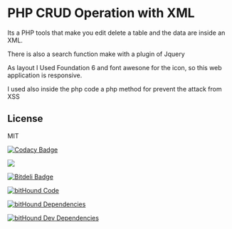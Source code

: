 # PHP CRUD Operation with XML

Its a PHP tools that make you edit delete a table and the data are inside an XML.

There is also a search function make with a plugin of Jquery

As layout I Used Foundation 6 and font awesone for the icon, so this web application is responsive.

I used also inside the php code a php method for prevent the attack from XSS

## License
MIT

[![Codacy Badge](https://api.codacy.com/project/badge/grade/c8d8743a389e4c8c909f80cc6d478f9d)](https://www.codacy.com/app/francesco-malagrino/SkybetTech)

<a href="https://codeclimate.com/github/Vegetam/SkybetTech"><img src="https://codeclimate.com/github/Vegetam/SkybetTech/badges/gpa.svg" /></a>

[![Bitdeli Badge](https://d2weczhvl823v0.cloudfront.net/Vegetam/skybettech/trend.png)](https://bitdeli.com/free "Bitdeli Badge")

[![bitHound Code](https://www.bithound.io/github/Vegetam/PHPCRUDOperationsWithXml/badges/code.svg)](https://www.bithound.io/github/Vegetam/PHPCRUDOperationsWithXml)

[![bitHound Dependencies](https://www.bithound.io/github/Vegetam/PHPCRUDOperationsWithXml/badges/dependencies.svg)](https://www.bithound.io/github/Vegetam/PHPCRUDOperationsWithXml/master/dependencies/npm)

[![bitHound Dev Dependencies](https://www.bithound.io/github/Vegetam/PHPCRUDOperationsWithXml/badges/devDependencies.svg)](https://www.bithound.io/github/Vegetam/PHPCRUDOperationsWithXml/master/dependencies/npm)


